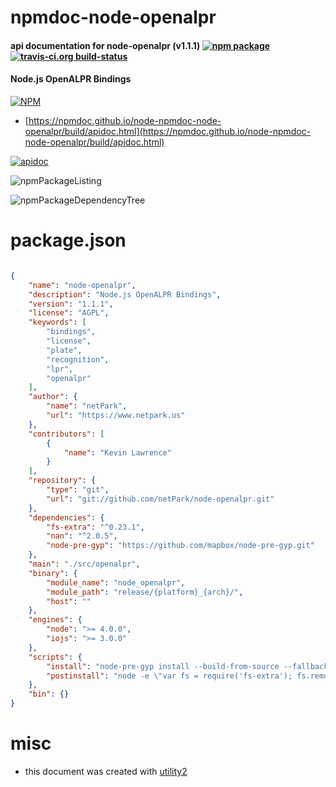 # npmdoc-node-openalpr

#### api documentation for  node-openalpr (v1.1.1)  [![npm package](https://img.shields.io/npm/v/npmdoc-node-openalpr.svg?style=flat-square)](https://www.npmjs.org/package/npmdoc-node-openalpr) [![travis-ci.org build-status](https://api.travis-ci.org/npmdoc/node-npmdoc-node-openalpr.svg)](https://travis-ci.org/npmdoc/node-npmdoc-node-openalpr)

#### Node.js OpenALPR Bindings

[![NPM](https://nodei.co/npm/node-openalpr.png?downloads=true&downloadRank=true&stars=true)](https://www.npmjs.com/package/node-openalpr)

- [https://npmdoc.github.io/node-npmdoc-node-openalpr/build/apidoc.html](https://npmdoc.github.io/node-npmdoc-node-openalpr/build/apidoc.html)

[![apidoc](https://npmdoc.github.io/node-npmdoc-node-openalpr/build/screenCapture.buildCi.browser.%252Ftmp%252Fbuild%252Fapidoc.html.png)](https://npmdoc.github.io/node-npmdoc-node-openalpr/build/apidoc.html)

![npmPackageListing](https://npmdoc.github.io/node-npmdoc-node-openalpr/build/screenCapture.npmPackageListing.svg)

![npmPackageDependencyTree](https://npmdoc.github.io/node-npmdoc-node-openalpr/build/screenCapture.npmPackageDependencyTree.svg)



# package.json

```json

{
    "name": "node-openalpr",
    "description": "Node.js OpenALPR Bindings",
    "version": "1.1.1",
    "license": "AGPL",
    "keywords": [
        "bindings",
        "license",
        "plate",
        "recognition",
        "lpr",
        "openalpr"
    ],
    "author": {
        "name": "netPark",
        "url": "https://www.netpark.us"
    },
    "contributors": [
        {
            "name": "Kevin Lawrence"
        }
    ],
    "repository": {
        "type": "git",
        "url": "git://github.com/netPark/node-openalpr.git"
    },
    "dependencies": {
        "fs-extra": "^0.23.1",
        "nan": "^2.0.5",
        "node-pre-gyp": "https://github.com/mapbox/node-pre-gyp.git"
    },
    "main": "./src/openalpr",
    "binary": {
        "module_name": "node_openalpr",
        "module_path": "release/{platform}_{arch}/",
        "host": ""
    },
    "engines": {
        "node": ">= 4.0.0",
        "iojs": ">= 3.0.0"
    },
    "scripts": {
        "install": "node-pre-gyp install --build-from-source --fallback-to-build",
        "postinstall": "node -e \"var fs = require('fs-extra'); fs.remove ('build');\""
    },
    "bin": {}
}
```



# misc
- this document was created with [utility2](https://github.com/kaizhu256/node-utility2)
